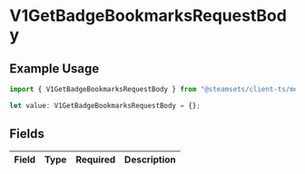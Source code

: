 # V1GetBadgeBookmarksRequestBody

## Example Usage

```typescript
import { V1GetBadgeBookmarksRequestBody } from "@steamsets/client-ts/models/components";

let value: V1GetBadgeBookmarksRequestBody = {};
```

## Fields

| Field       | Type        | Required    | Description |
| ----------- | ----------- | ----------- | ----------- |